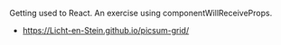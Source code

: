 Getting used to React. An exercise using componentWillReceiveProps.

- https://Licht-en-Stein.github.io/picsum-grid/ 
